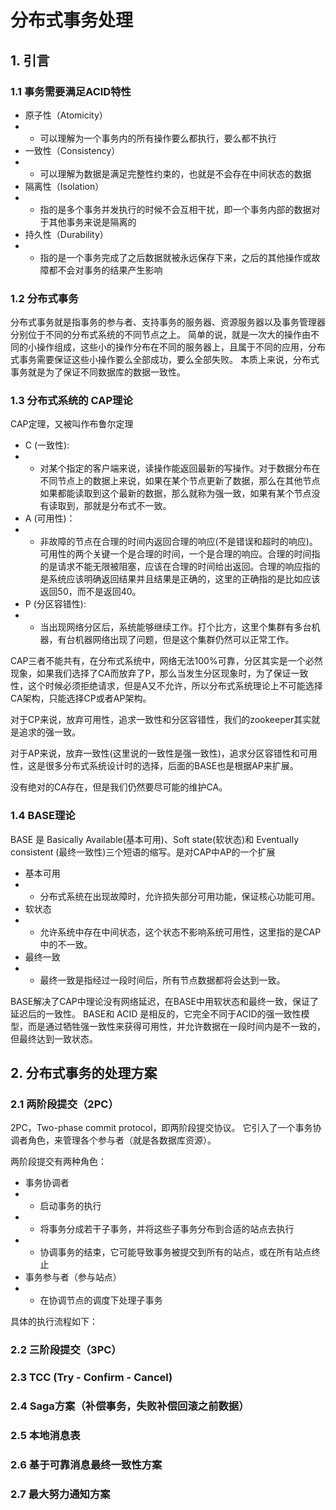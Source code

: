 分布式事务处理
==

## 1. 引言

### 1.1 事务需要满足ACID特性
- 原子性（Atomicity）
- - 可以理解为一个事务内的所有操作要么都执行，要么都不执行
- 一致性（Consistency）
- - 可以理解为数据是满足完整性约束的，也就是不会存在中间状态的数据
- 隔离性（Isolation）
- - 指的是多个事务并发执行的时候不会互相干扰，即一个事务内部的数据对于其他事务来说是隔离的
- 持久性（Durability）
- - 指的是一个事务完成了之后数据就被永远保存下来，之后的其他操作或故障都不会对事务的结果产生影响

### 1.2 分布式事务
分布式事务就是指事务的参与者、支持事务的服务器、资源服务器以及事务管理器分别位于不同的分布式系统的不同节点之上。
简单的说，就是一次大的操作由不同的小操作组成，这些小的操作分布在不同的服务器上，且属于不同的应用，分布式事务需要保证这些小操作要么全部成功，要么全部失败。
本质上来说，分布式事务就是为了保证不同数据库的数据一致性。

### 1.3 分布式系统的 CAP理论
CAP定理，又被叫作布鲁尔定理

- C (一致性):
- - 对某个指定的客户端来说，读操作能返回最新的写操作。对于数据分布在不同节点上的数据上来说，如果在某个节点更新了数据，那么在其他节点如果都能读取到这个最新的数据，那么就称为强一致，如果有某个节点没有读取到，那就是分布式不一致。
- A (可用性)：
- - 非故障的节点在合理的时间内返回合理的响应(不是错误和超时的响应)。可用性的两个关键一个是合理的时间，一个是合理的响应。合理的时间指的是请求不能无限被阻塞，应该在合理的时间给出返回。合理的响应指的是系统应该明确返回结果并且结果是正确的，这里的正确指的是比如应该返回50，而不是返回40。
- P (分区容错性):
- - 当出现网络分区后，系统能够继续工作。打个比方，这里个集群有多台机器，有台机器网络出现了问题，但是这个集群仍然可以正常工作。

CAP三者不能共有，在分布式系统中，网络无法100%可靠，分区其实是一个必然现象，如果我们选择了CA而放弃了P，那么当发生分区现象时，为了保证一致性，这个时候必须拒绝请求，但是A又不允许，所以分布式系统理论上不可能选择CA架构，只能选择CP或者AP架构。

对于CP来说，放弃可用性，追求一致性和分区容错性，我们的zookeeper其实就是追求的强一致。

对于AP来说，放弃一致性(这里说的一致性是强一致性)，追求分区容错性和可用性，这是很多分布式系统设计时的选择，后面的BASE也是根据AP来扩展。

没有绝对的CA存在，但是我们仍然要尽可能的维护CA。


### 1.4 BASE理论
BASE 是 Basically Available(基本可用)、Soft state(软状态)和 Eventually consistent (最终一致性)三个短语的缩写。是对CAP中AP的一个扩展

- 基本可用
- - 分布式系统在出现故障时，允许损失部分可用功能，保证核心功能可用。
- 软状态
- - 允许系统中存在中间状态，这个状态不影响系统可用性，这里指的是CAP中的不一致。
- 最终一致
- - 最终一致是指经过一段时间后，所有节点数据都将会达到一致。

BASE解决了CAP中理论没有网络延迟，在BASE中用软状态和最终一致，保证了延迟后的一致性。
BASE和 ACID 是相反的，它完全不同于ACID的强一致性模型，而是通过牺牲强一致性来获得可用性，并允许数据在一段时间内是不一致的，但最终达到一致状态。


## 2. 分布式事务的处理方案

### 2.1 两阶段提交（2PC）
2PC，Two-phase commit protocol，即两阶段提交协议。
它引入了一个事务协调者角色，来管理各个参与者（就是各数据库资源）。

两阶段提交有两种角色：
- 事务协调者
- - 启动事务的执行
- - 将事务分成若干子事务，并将这些子事务分布到合适的站点去执行
- - 协调事务的结束，它可能导致事务被提交到所有的站点，或在所有站点终止
- 事务参与者（参与站点）
- - 在协调节点的调度下处理子事务

具体的执行流程如下：





### 2.2 三阶段提交（3PC）

### 2.3 TCC (Try - Confirm - Cancel)

### 2.4 Saga方案（补偿事务，失败补偿回滚之前数据）

### 2.5 本地消息表

### 2.6 基于可靠消息最终一致性方案

### 2.7 最大努力通知方案

